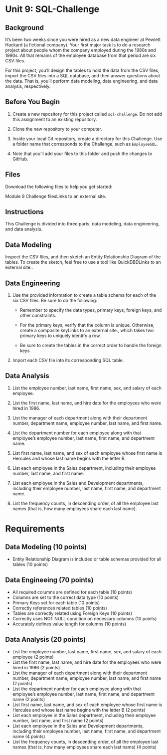 # Unit 9: SQL-Challenge

## Background

It’s been two weeks since you were hired as a new data engineer at Pewlett Hackard (a fictional company). Your first major task is to do a research project about people whom the company employed during the 1980s and 1990s. All that remains of the employee database from that period are six CSV files.

For this project, you’ll design the tables to hold the data from the CSV files, import the CSV files into a SQL database, and then answer questions about the data. That is, you’ll perform data modeling, data engineering, and data analysis, respectively.

## Before You Begin

1. Create a new repository for this project called `sql-challenge`. Do not add this assignment to an existing repository.

2. Clone the new repository to your computer.

3. Inside your local Git repository, create a directory for this Challenge. Use a folder name that corresponds to the Challenge, such as `EmployeeSQL`.

4. Note that you’ll add your files to this folder and push the changes to GitHub.

## Files

Download the following files to help you get started:

Module 9 Challenge filesLinks to an external site.

## Instructions

This Challenge is divided into three parts: data modeling, data engineering, and data analysis.

## Data Modeling

Inspect the CSV files, and then sketch an Entity Relationship Diagram of the tables. To create the sketch, feel free to use a tool like QuickDBDLinks to an external site..

## Data Engineering

1. Use the provided information to create a table schema for each of the six CSV files. Be sure to do the following:

    * Remember to specify the data types, primary keys, foreign keys, and other constraints.

    * For the primary keys, verify that the column is unique. Otherwise, create a composite keyLinks to an external site., which takes two primary keys to uniquely identify a row.

    * Be sure to create the tables in the correct order to handle the foreign keys.

2. Import each CSV file into its corresponding SQL table.


## Data Analysis

1. List the employee number, last name, first name, sex, and salary of each employee.

2. List the first name, last name, and hire date for the employees who were hired in 1986.

3. List the manager of each department along with their department number, department name, employee number, last name, and first name.

4. List the department number for each employee along with that employee’s employee number, last name, first name, and department name.

5. List first name, last name, and sex of each employee whose first name is Hercules and whose last name begins with the letter B.

6. List each employee in the Sales department, including their employee number, last name, and first name.

7. List each employee in the Sales and Development departments, including their employee number, last name, first name, and department name.

8. List the frequency counts, in descending order, of all the employee last names (that is, how many employees share each last name).

# Requirements

## Data Modeling (10 points)

   * Entity Relationship Diagram is included or table schemas provided for all tables (10 points)

## Data Engineeing (70 points)

   * All required columns are defined for each table (10 points)
   * Columns are set to the correct data type (10 points)
   * Primary Keys set for each table (10 points)
   * Correctly references related tables (10 points)
   * Tables are correctly related using Foreign Keys (10 points)
   * Correctly uses NOT NULL condition on necessary columns (10 points)
   * Accurately defines value length for columns (10 points)

## Data Analysis (20 points)

   * List the employee number, last name, first name, sex, and salary of each employee (2 points)
   * List the first name, last name, and hire date for the employees who were hired in 1986 (2 points)
   * List the manager of each department along with their department number, department name, employee number, last name, and first name (2 points)
   * List the department number for each employee along with that employee’s employee number, last name, first name, and department name (2 points)
   * List first name, last name, and sex of each employee whose first name is Hercules and whose last name begins with the letter B (2 points)
   * List each employee in the Sales department, including their employee number, last name, and first name (2 points)
   * List each employee in the Sales and Development departments, including their employee number, last name, first name, and department name (4 points)
   * List the frequency counts, in descending order, of all the employee last names (that is, how many employees share each last name) (4 points)
